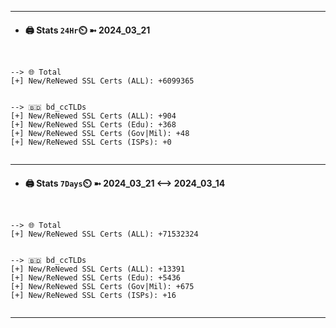 

---
- #### 🖨️ **Stats** `24Hr`⏲️ ➼ 2024_03_21
```console


--> 🌐 Total
[+] New/ReNewed SSL Certs (ALL): +6099365


--> 🇧🇩 bd_ccTLDs
[+] New/ReNewed SSL Certs (ALL): +904
[+] New/ReNewed SSL Certs (Edu): +368
[+] New/ReNewed SSL Certs (Gov|Mil): +48
[+] New/ReNewed SSL Certs (ISPs): +0


```

---
- #### 🖨️ **Stats** `7Days`⏲️ ➼ 2024_03_21 <--> 2024_03_14
```console


--> 🌐 Total
[+] New/ReNewed SSL Certs (ALL): +71532324


--> 🇧🇩 bd_ccTLDs
[+] New/ReNewed SSL Certs (ALL): +13391
[+] New/ReNewed SSL Certs (Edu): +5436
[+] New/ReNewed SSL Certs (Gov|Mil): +675
[+] New/ReNewed SSL Certs (ISPs): +16


```

---

